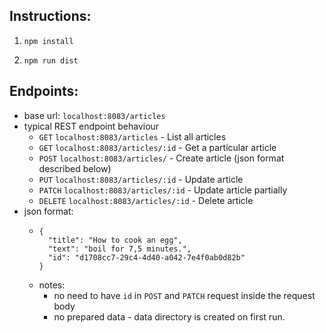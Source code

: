 ## Instructions:

1. `npm install`

2. `npm run dist`

## Endpoints:

* base url: `localhost:8083/articles`
* typical REST endpoint behaviour
    * `GET` `localhost:8083/articles` - List all articles
    * `GET` `localhost:8083/articles/:id` - Get a particular article
    * `POST` `localhost:8083/articles/` - Create article (json format described below)
    * `PUT` `localhost:8083/articles/:id` - Update article
    * `PATCH` `localhost:8083/articles/:id` - Update article partially
    * `DELETE` `localhost:8083/articles/:id` - Delete article
* json format:
    * ```
      {
        "title": "How to cook an egg",
        "text": "boil for 7,5 minutes.",
        "id": "d1708cc7-29c4-4d40-a042-7e4f0ab0d82b"
      }
      ```
    * notes:
        * no need to have `id` in `POST` and `PATCH` request inside the request body
        * no prepared data - data directory is created on first run. 
